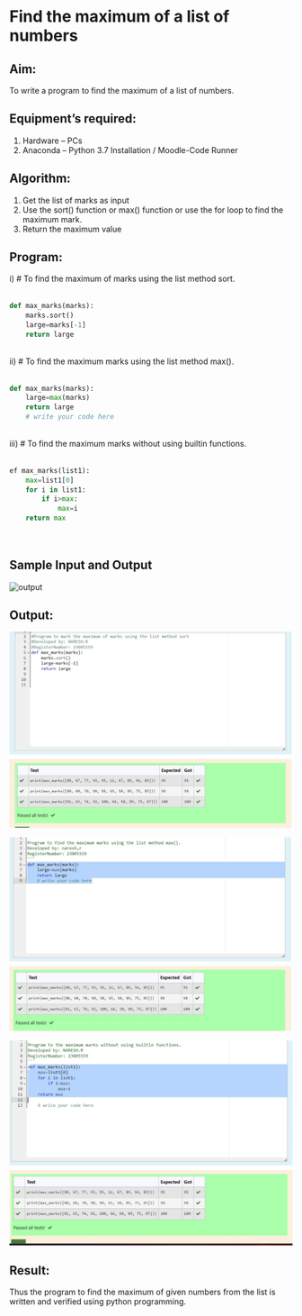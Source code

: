# Find the maximum of a list of numbers
## Aim:
To write a program to find the maximum of a list of numbers.
## Equipment’s required:
1.	Hardware – PCs
2.	Anaconda – Python 3.7 Installation / Moodle-Code Runner
## Algorithm:
1.	Get the list of marks as input
2.	Use the sort() function or max() function or use the for loop to find the maximum mark.
3.	Return the maximum value
## Program:

i)	# To find the maximum of marks using the list method sort.
```Python

def max_marks(marks):
    marks.sort()
    large=marks[-1]
    return large



```

ii)	# To find the maximum marks using the list method max().
```Python

def max_marks(marks):
    large=max(marks)
    return large
    # write your code here



```

iii) # To find the maximum marks without using builtin functions.
```Python

ef max_marks(list1):
    max=list1[0]
    for i in list1:
        if i>max:
            max=i
    return max




```
## Sample Input and Output
![output](./img/max_marks1.jpg) 

## Output:

![Alt text](image-1.png)

![Alt text](image-2.png)

![Alt text](image-3.png)

## Result:
Thus the program to find the maximum of given numbers from the list is written and verified using python programming.
